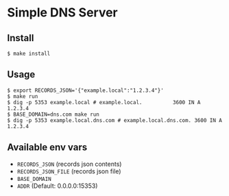 # Simple DNS Server

## Install
```shell
$ make install
```

## Usage
```shell
$ export RECORDS_JSON='{"example.local":"1.2.3.4"}'
$ make run
$ dig -p 5353 example.local # example.local.          3600 IN A 1.2.3.4
$ BASE_DOMAIN=dns.com make run
$ dig -p 5353 example.local.dns.com # example.local.dns.com. 3600 IN A 1.2.3.4
```

## Available env vars
- `RECORDS_JSON` (records json contents)
- `RECORDS_JSON_FILE` (records json file)
- `BASE_DOMAIN`
- `ADDR` (Default: 0.0.0.0:15353)